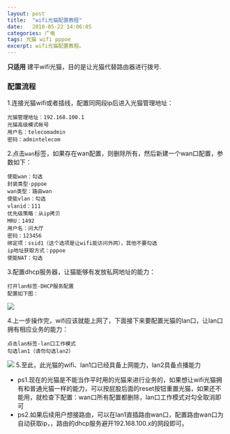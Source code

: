 ```yaml
---
layout: post
title:  "wifi光猫配置教程"
date:   2018-05-22 14:06:05
categories: 广电
tags: 光猫 wifi pppoe
excerpt: wifi光猫配置教程。
---
```


 


**只适用** 建平wifi光猫，目的是让光猫代替路由器进行拨号.

### 配置流程 ###
 1.连接光猫wifi或者插线，配置同网段ip后进入光猫管理地址：
 

``` flow
光猫管理地址：192.168.100.1
光猫高级模式帐号
用户名：telecomadmin
密码：admintelecom
```

 2.点击`wan`标签，如果存在wan配置，则删除所有，然后新建一个wan口配置，参数如下：
```flow 
使能wan：勾选
封装类型·pppoe
wan类型：路由wan
使能vlan：勾选
vlanid：111
优先级策略：从ip拷贝
MRU：1492
用户名：问大厅
密码：123456
绑定项：ssid1（这个选项是让wifi能访问外网），其他不要勾选
ip地址获取方式：pppoe
使能NAT：勾选
```
3.配置dhcp服务器，让猫能够有发放私网地址的能力：
```flow 
打开lan标签-DHCP服务配置
配置如下图：
```	
![](http://p94dvrayw.bkt.clouddn.com/18-5-22/55732070.jpg)
	

4.上一步操作完，wifi应该就能上网了，下面接下来要配置光猫的lan口，让lan口拥有相应业务的能力：
```flow 
点击lan标签-lan口工作模式
勾选lan1（请勿勾选lan2）
```
![](http://p94dvrayw.bkt.clouddn.com/18-5-22/33474697.jpg)
5.至此，此光猫的wifi、lan1口已经具备上网能力，lan2具备点播能力

- ps1.现在的光猫是不能当作平时用的光猫来进行业务的，如果想让wifi光猫拥有和普通光猫一样的能力，可以按屁股后面的reset按钮重置光猫，如果还不能用，就检查下配置：wan口所有配置都删除，lan口工作模式对勾全取消即可
- ps2.如果后续用户想接路由，可以在lan1直插路由wan口，配置路由wan口为自动获取ip，，路由的dhcp服务避开192.168.100.x的网段即可。


  
